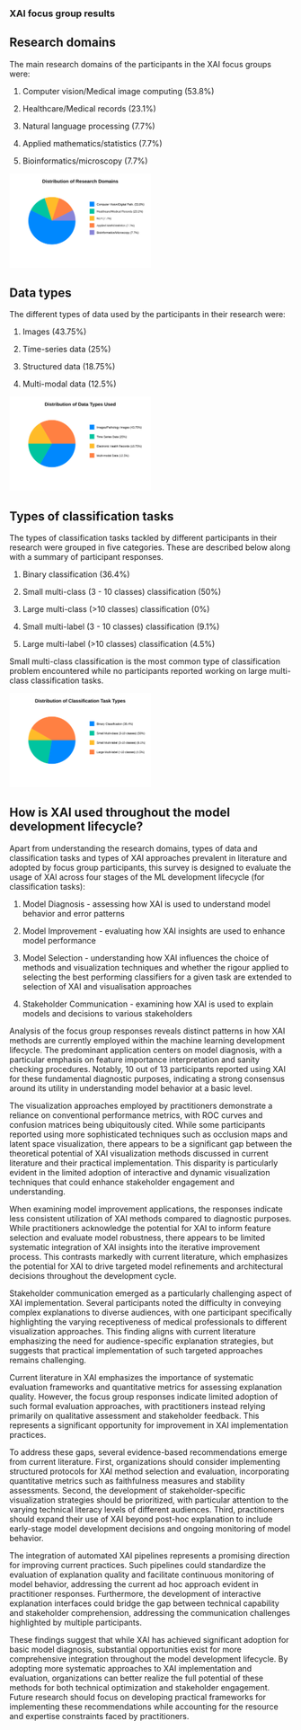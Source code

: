 ### XAI focus group results

## Research domains

The main research domains of the participants in the XAI focus groups were: 

1) Computer vision/Medical image computing (53.8%)

2) Healthcare/Medical records (23.1%)

3) Natural language processing (7.7%)

4) Applied mathematics/statistics (7.7%)

5) Bioinformatics/microscopy (7.7%)

<img src="research-domains-pie-svg-adjusted.svg" width="50%">

## Data types

The different types of data used by the participants in their research were:

1) Images (43.75%)

2) Time-series data (25%)

3) Structured data (18.75%)

4) Multi-modal data (12.5%)

<img src="data-types-pie-svg.svg" width="50%">


## Types of classification tasks

The types of classification tasks tackled by different participants in their research were grouped in five categories. These are described below along with a summary of participant responses.

1) Binary classification (36.4%)

2) Small multi-class (3 - 10 classes) classification (50%)

3) Large multi-class (>10 classes) classification (0%)

4) Small multi-label (3 - 10 classes) classification (9.1%)

5) Large multi-label (>10 classes) classification (4.5%)

Small multi-class classification is the most common type of classification problem encountered while no participants reported working on large multi-class classification tasks.

<img src="classification-types-pie-svg.svg" width="50%">


## How is XAI used throughout the model development lifecycle?

Apart from understanding the research domains, types of data and classification tasks and types of XAI approaches prevalent in literature and adopted by focus group participants, this survey is designed to evaluate the usage of XAI across four stages of the ML development lifecycle (for classification tasks):

1) Model Diagnosis - assessing how XAI is used to understand model behavior and error patterns

2) Model Improvement - evaluating how XAI insights are used to enhance model performance

3) Model Selection - understanding how XAI influences the choice of methods and visualization techniques and whether the rigour applied to selecting the best performing classifiers for a given task are extended to selection of XAI and visualisation approaches

4) Stakeholder Communication - examining how XAI is used to explain models and decisions to various stakeholders

Analysis of the focus group responses reveals distinct patterns in how XAI methods are currently employed within the machine learning development lifecycle. The predominant application centers on model diagnosis, with a particular emphasis on feature importance interpretation and sanity checking procedures. Notably, 10 out of 13 participants reported using XAI for these fundamental diagnostic purposes, indicating a strong consensus around its utility in understanding model behavior at a basic level.

The visualization approaches employed by practitioners demonstrate a reliance on conventional performance metrics, with ROC curves and confusion matrices being ubiquitously cited. While some participants reported using more sophisticated techniques such as occlusion maps and latent space visualization, there appears to be a significant gap between the theoretical potential of XAI visualization methods discussed in current literature and their practical implementation. This disparity is particularly evident in the limited adoption of interactive and dynamic visualization techniques that could enhance stakeholder engagement and understanding.

When examining model improvement applications, the responses indicate less consistent utilization of XAI methods compared to diagnostic purposes. While practitioners acknowledge the potential for XAI to inform feature selection and evaluate model robustness, there appears to be limited systematic integration of XAI insights into the iterative improvement process. This contrasts markedly with current literature, which emphasizes the potential for XAI to drive targeted model refinements and architectural decisions throughout the development cycle.

Stakeholder communication emerged as a particularly challenging aspect of XAI implementation. Several participants noted the difficulty in conveying complex explanations to diverse audiences, with one participant specifically highlighting the varying receptiveness of medical professionals to different visualization approaches. This finding aligns with current literature emphasizing the need for audience-specific explanation strategies, but suggests that practical implementation of such targeted approaches remains challenging.

Current literature in XAI emphasizes the importance of systematic evaluation frameworks and quantitative metrics for assessing explanation quality. However, the focus group responses indicate limited adoption of such formal evaluation approaches, with practitioners instead relying primarily on qualitative assessment and stakeholder feedback. This represents a significant opportunity for improvement in XAI implementation practices.

To address these gaps, several evidence-based recommendations emerge from current literature. First, organizations should consider implementing structured protocols for XAI method selection and evaluation, incorporating quantitative metrics such as faithfulness measures and stability assessments. Second, the development of stakeholder-specific visualization strategies should be prioritized, with particular attention to the varying technical literacy levels of different audiences. Third, practitioners should expand their use of XAI beyond post-hoc explanation to include early-stage model development decisions and ongoing monitoring of model behavior.

The integration of automated XAI pipelines represents a promising direction for improving current practices. Such pipelines could standardize the evaluation of explanation quality and facilitate continuous monitoring of model behavior, addressing the current ad hoc approach evident in practitioner responses. Furthermore, the development of interactive explanation interfaces could bridge the gap between technical capability and stakeholder comprehension, addressing the communication challenges highlighted by multiple participants.

These findings suggest that while XAI has achieved significant adoption for basic model diagnosis, substantial opportunities exist for more comprehensive integration throughout the model development lifecycle. By adopting more systematic approaches to XAI implementation and evaluation, organizations can better realize the full potential of these methods for both technical optimization and stakeholder engagement. Future research should focus on developing practical frameworks for implementing these recommendations while accounting for the resource and expertise constraints faced by practitioners.
